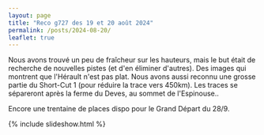 ```yaml
---
layout: page
title: "Reco g727 des 19 et 20 août 2024"
permalink: /posts/2024-08-20/
leaflet: true
---
```

Nous avons trouvé un peu de fraîcheur sur les hauteurs, mais le but était de recherche de nouvelles pistes (et d'en éliminer d'autres).
Des images qui montrent que l'Hérault n'est pas plat. Nous avons aussi reconnu une grosse partie du Short-Cut 1 (pour réduire la trace vers 450km). Les traces se sépareront après la ferme du Deves, au sommet de l'Espinouse..

Encore une trentaine de places dispo pour le Grand Départ du 28/9.

{% include slideshow.html %}